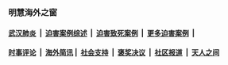 
### 明慧海外之窗

####  [武汉肺炎](indexes/365.md?t=01082100) &nbsp;|&nbsp;  [迫害案例综述](indexes/328.md?t=01082100) &nbsp;|&nbsp; [迫害致死案例](indexes/277.md?t=01082100)  &nbsp;|&nbsp; [更多迫害案例](indexes/81.md?t=01082100)  &nbsp;|&nbsp; 
####  [时事评论](indexes/251.md?t=01082100) &nbsp;|&nbsp; [海外简讯](indexes/245.md?t=01082100)&nbsp;|&nbsp;  [社会支持](indexes/140.md?t=01082100) &nbsp;|&nbsp; [褒奖决议](indexes/282.md?t=01082100) &nbsp;|&nbsp; [社区报道](indexes/91.md?t=01082100)  &nbsp;|&nbsp; [天人之间](indexes/78.md?t=01082100) 

